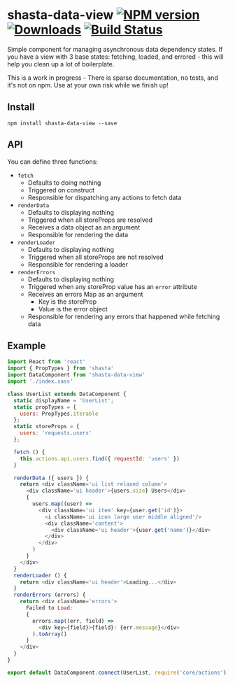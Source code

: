 # shasta-data-view [![NPM version][npm-image]][npm-url] [![Downloads][downloads-image]][npm-url] [![Build Status][travis-image]][travis-url]

Simple component for managing asynchronous data dependency states. If you have a view with 3 base states: fetching, loaded, and errored - this will help you clean up a lot of boilerplate.

This is a work in progress - There is sparse documentation, no tests, and it's not on npm. Use at your own risk while we finish up!

## Install

```
npm install shasta-data-view --save
```

## API

You can define three functions:

- `fetch`
  - Defaults to doing nothing
  - Triggered on construct
  - Responsible for dispatching any actions to fetch data
- `renderData`
  - Defaults to displaying nothing
  - Triggered when all storeProps are resolved
  - Receives a data object as an argument
  - Responsible for rendering the data
- `renderLoader`
  - Defaults to displaying nothing
  - Triggered when all storeProps are not resolved
  - Responsible for rendering a loader
- `renderErrors`
  - Defaults to displaying nothing
  - Triggered when any storeProp value has an `error` attribute
  - Receives an errors Map as an argument
    - Key is the storeProp
    - Value is the error object
  - Responsible for rendering any errors that happened while fetching data

## Example

```js
import React from 'react'
import { PropTypes } from 'shasta'
import DataComponent from 'shasta-data-view'
import './index.sass'

class UserList extends DataComponent {
  static displayName = 'UserList';
  static propTypes = {
    users: PropTypes.iterable
  };
  static storeProps = {
    users: 'requests.users'
  };

  fetch () {
    this.actions.api.users.find({ requestId: 'users' })
  }

  renderData ({ users }) {
    return <div className='ui list relaxed column'>
      <div className='ui header'>{users.size} Users</div>
      {
        users.map((user) =>
          <div className='ui item' key={user.get('id')}>
            <i className='ui icon large user middle aligned'/>
            <div className='content'>
              <div className='ui header'>{user.get('name')}</div>
            </div>
          </div>
        )
      }
    </div>
  }
  renderLoader () {
    return <div className='ui header'>Loading...</div>
  }
  renderErrors (errors) {
    return <div className='errors'>
      Failed to Load:
      {
        errors.map((err, field) =>
          <div key={field}>{field}: {err.message}</div>
        ).toArray()
      }
    </div>
  }
}

export default DataComponent.connect(UserList, require('core/actions'))
```

[downloads-image]: http://img.shields.io/npm/dm/shasta-data-view.svg
[npm-url]: https://npmjs.org/package/shasta-data-view
[npm-image]: http://img.shields.io/npm/v/shasta-data-view.svg

[travis-url]: https://travis-ci.org/shastajs/shasta-data-view
[travis-image]: https://travis-ci.org/shastajs/shasta-data-view.png?branch=master
